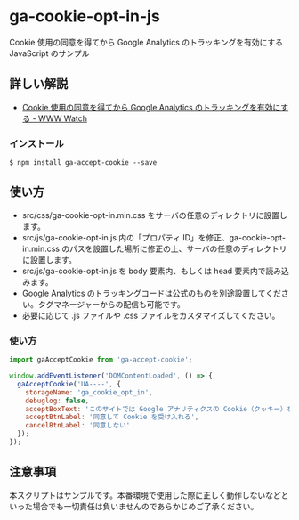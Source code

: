 # ga-cookie-opt-in-js

Cookie 使用の同意を得てから Google Analytics のトラッキングを有効にする JavaScript のサンプル

## 詳しい解説

- [Cookie 使用の同意を得てから Google Analytics のトラッキングを有効にする - WWW Watch](https://hyper-text.org/archives/2018/05/google_analytics_cookie_opt_in.shtml)

### インストール

```
$ npm install ga-accept-cookie --save
```

## 使い方

- src/css/ga-cookie-opt-in.min.css をサーバの任意のディレクトリに設置します。
- src/js/ga-cookie-opt-in.js 内の「プロパティ ID」を修正、ga-cookie-opt-in.min.css のパスを設置した場所に修正の上、サーバの任意のディレクトリに設置します。
- src/js/ga-cookie-opt-in.js を body 要素内、もしくは head 要素内で読み込みます。
- Google Analytics のトラッキングコードは公式のものを別途設置してください。タグマネージャーからの配信も可能です。
- 必要に応じて .js ファイルや .css ファイルをカスタマイズしてください。

### 使い方

```js
import gaAcceptCookie from 'ga-accept-cookie';

window.addEventListener('DOMContentLoaded', () => {
  gaAcceptCookie('UA----', {
    storageName: 'ga_cookie_opt_in',
    debuglog: false,
    acceptBoxText: 'このサイトでは Google アナリティクスの Cookie（クッキー）を使用して、ユーザーのWebサイト閲覧データを記録しています。',
    acceptBtnLabel: '同意して Cookie を受け入れる',
    cancelBtnLabel: '同意しない'
  });
});
```


## 注意事項

本スクリプトはサンプルです。本番環境で使用した際に正しく動作しないなどといった場合でも一切責任は負いませんのであらかじめご了承ください。
